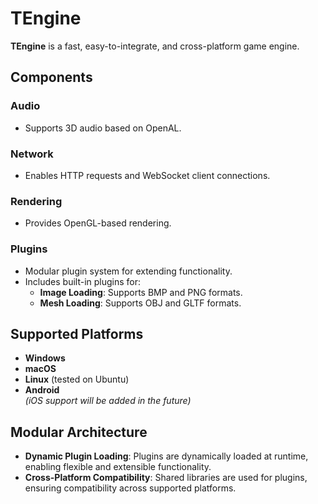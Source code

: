 # TEngine

**TEngine** is a fast, easy-to-integrate, and cross-platform game engine.

## Components

### Audio
- Supports 3D audio based on OpenAL.

### Network
- Enables HTTP requests and WebSocket client connections.

### Rendering
- Provides OpenGL-based rendering.

### Plugins
- Modular plugin system for extending functionality.
- Includes built-in plugins for:
  - **Image Loading**: Supports BMP and PNG formats.
  - **Mesh Loading**: Supports OBJ and GLTF formats.

## Supported Platforms
- **Windows**
- **macOS**
- **Linux** (tested on Ubuntu)
- **Android**  
  *(iOS support will be added in the future)*

## Modular Architecture
- **Dynamic Plugin Loading**: Plugins are dynamically loaded at runtime, enabling flexible and extensible functionality.
- **Cross-Platform Compatibility**: Shared libraries are used for plugins, ensuring compatibility across supported platforms.